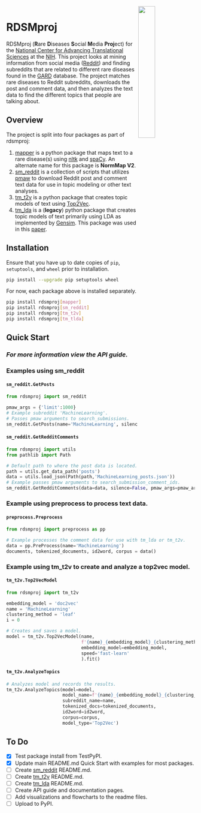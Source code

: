 <img src = "https://ncats.nih.gov/sites/all/themes/ncats-2014/images/assets/ncats-logo.png" align=right width="30%" height="30%">

# RDSMproj

RDSMproj (**R**are **D**iseases **S**ocial **M**edia **Proj**ect) for the [National Center for Advancing Translational Sciences](https://ncats.nih.gov/) at the [NIH](https://www.nih.gov/). This project looks at mining information from social media ([Reddit](https://www.reddit.com/)) and finding subreddits that are related to different rare diseases found in the [GARD](https://rarediseases.info.nih.gov/) database. The project matches rare diseases to Reddit subreddits, downloads the post and comment data, and then analyzes the text data to find the different topics that people are talking about.

## Overview

The project is split into four packages as part of rdsmproj:
1. [mapper](https://github.com/ncats/Rare-Disease-Social-Media-Project/tree/main/rdsmproj/mapper) is a python package that maps text to a rare disease(s) using [nltk](https://www.nltk.org/) and [spaCy](https://spacy.io/). An alternate name for this package is **NormMap V2**.
2. [sm_reddit](https://github.com/ncats/Rare-Disease-Social-Media-Project/tree/main/rdsmproj/sm_reddit) is a collection of scripts that utilizes [pmaw](https://github.com/mattpodolak/pmaw) to download Reddit post and comment text data for use in topic modeling or other text analyses.
3. [tm_t2v](https://github.com/ncats/Rare-Disease-Social-Media-Project/tree/main/rdsmproj/tm_t2v) is a python package that creates topic models of text using [Top2Vec](https://github.com/ddangelov/Top2Vec).
4. [tm_lda](https://github.com/ncats/Rare-Disease-Social-Media-Project/tree/main/rdsmproj/tm_lda) is a (**legacy**) python package that creates topic models of text primarily using LDA as implemented by [Gensim](https://radimrehurek.com/gensim/). This package was used in this [paper](https://doi.org/10.3389/frai.2022.948313).

## Installation
Ensure that you have up to date copies of `pip`, `setuptools`, and `wheel` prior to installation.
```bash
pip install --upgrade pip setuptools wheel
```


For now, each package above is installed separately.
```bash
pip install rdsmproj[mapper]
pip install rdsmproj[sm_reddit]
pip install rdsmproj[tm_t2v]
pip install rdsmproj[tm_tlda]
```

## Quick Start
### *For more information view the API guide.*
### Examples using sm_reddit

#### `sm_reddit.GetPosts`
```python
from rdsmproj import sm_reddit

pmaw_args = {'limit':1000}
# Example subreddit 'MachineLearning'.
# Passes pmaw arguments to search_submissions.
sm_reddit.GetPosts(name='MachineLearning', silence=False, pmaw_args=pmaw_args)
```

#### `sm_reddit.GetRedditComments`
```python
from rdsmproj import utils
from pathlib import Path

# Default path to where the post data is located.
path = utils.get_data_path('posts')
data = utils.load_json(Path(path,'MachineLearning_posts.json'))
# Example passes pmaw arguments to search_submission_comment_ids.
sm_reddit.GetRedditComments(data=data, silence=False, pmaw_args=pmaw_args)
```

### Example using preprocess to process text data.
#### `preprocess.Preprocess`
```python
from rdsmproj import preprocess as pp

# Example processes the comment data for use with tm_lda or tm_t2v.
data = pp.PreProcess(name='MachineLearning')
documents, tokenized_documents, id2word, corpus = data()
```

### Example using tm_t2v to create and analyze a top2vec model.
#### `tm_t2v.Top2VecModel`
```python
from rdsmproj import tm_t2v

embedding_model = 'doc2vec'
name = 'MachineLearning'
clustering_method = 'leaf'
i = 0

# Creates and saves a model.
model = tm_t2v.Top2VecModel(name,
                            f'{name}_{embedding_model}_{clustering_method}_{i}',documents=documents,
                            embedding_model=embedding_model,
                            speed='fast-learn'
                            ).fit()
```

#### `tm_t2v.AnalyzeTopics`
```python
# Analyzes model and records the results.
tm_t2v.AnalyzeTopics(model=model,
                     model_name=f'{name}_{embedding_model}_{clustering_method}_{i}',
                     subreddit_name=name,
                     tokenized_docs=tokenized_documents,
                     id2word=id2word,
                     corpus=corpus,
                     model_type='Top2Vec')
```

## To Do
- [x] Test package install from TestPyPI.
- [x] Update main README.md Quick Start with examples for most packages.
- [ ] Create [sm_reddit](https://github.com/ncats/Rare-Disease-Social-Media-Project/tree/main/rdsmproj/sm_reddit) README.md.
- [ ] Create [tm_t2v](https://github.com/ncats/Rare-Disease-Social-Media-Project/tree/main/rdsmproj/tm_t2v) README.md.
- [ ] Create [tm_lda](https://github.com/ncats/Rare-Disease-Social-Media-Project/tree/main/rdsmproj/tm_lda) README.md.
- [ ] Create API guide and documentation pages.
- [ ] Add visualizations and flowcharts to the readme files.
- [ ] Upload to PyPI.
